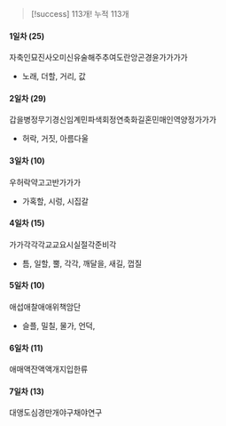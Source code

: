 > [!success] 113개!
> 누적 113개
#### 1일차 (25)
자축인묘진사오미신유술해주추여도란앙곤경윤가가가가
- 노래, 더할, 거리, 값
#### 2일차 (29)
갑을병정무기경신임계민파색회정연축화길혼민매인역양정가가가
- 허락, 거짓, 아름다울
#### 3일차 (10)
우허락약고고반가가가
- 가혹할, 시렁, 시집갈
#### 4일차 (15)
가가각각각교교요시실절각준비각
- 틈, 일할, 뿔, 각각, 깨달을, 새길, 껍질
#### 5일차 (10)
애섭애찰애애위책암단
- 슬플, 밀칠, 물가, 언덕, 
#### 6일차 (11)
애매액잔액액개지입한류
#### 7일차 (13)
대앵도심경만개야구채야연구